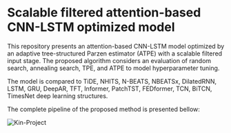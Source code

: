 # Scalable filtered attention-based CNN-LSTM optimized model

This repository presents an attention-based CNN-LSTM model optimized by an adaptive tree-structured Parzen estimator (ATPE) with a scalable filtered input stage.
The proposed algorithm considers an evaluation of random search, annealing search, TPE, and ATPE to model hyperparameter tuning.

The model is compared to TiDE, NHITS, N-BEATS, NBEATSx, DilatedRNN, LSTM, GRU, DeepAR, TFT, Informer, PatchTST, FEDformer, TCN, BiTCN, TimesNet deep learning structures. 

The complete pipeline of the proposed method is presented bellow:

![Kin-Project](https://github.com/user-attachments/assets/dcdf6038-88ef-48ba-8b7f-ca8a73881e3c)

